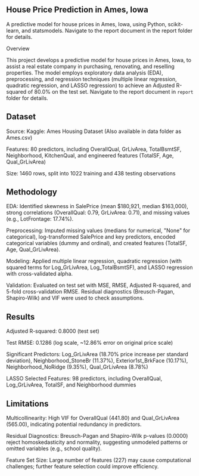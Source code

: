 ## House Price Prediction in Ames, Iowa
A predictive model for house prices in Ames, Iowa, using Python, scikit-learn, and statsmodels. Navigate to the report document in the report folder for details.

Overview

This project develops a predictive model for house prices in Ames, Iowa, to assist a real estate company in purchasing, renovating, and reselling properties. The model employs exploratory data analysis (EDA), preprocessing, and regression techniques (multiple linear regression, quadratic regression, and LASSO regression) to achieve an Adjusted R-squared of 80.0% on the test set. Navigate to the report document in `report` folder for details.

## Dataset

Source: Kaggle: Ames Housing Dataset (Also available in data folder as Ames.csv)

Features: 80 predictors, including OverallQual, GrLivArea, TotalBsmtSF, Neighborhood, KitchenQual, and engineered features (TotalSF, Age, Qual_GrLivArea)

Size: 1460 rows, split into 1022 training and 438 testing observations

## Methodology

EDA: Identified skewness in SalePrice (mean $180,921, median $163,000), strong correlations (OverallQual: 0.79, GrLivArea: 0.71), and missing values (e.g., LotFrontage: 17.74%).

Preprocessing: Imputed missing values (medians for numerical, "None" for categorical), log-transformed SalePrice and key predictors, encoded categorical variables (dummy and ordinal), and created features (TotalSF, Age, Qual_GrLivArea).

Modeling: Applied multiple linear regression, quadratic regression (with squared terms for Log_GrLivArea, Log_TotalBsmtSF), and LASSO regression with cross-validated alpha.

Validation: Evaluated on test set with MSE, RMSE, Adjusted R-squared, and 5-fold cross-validation RMSE. Residual diagnostics (Breusch-Pagan, Shapiro-Wilk) and VIF were used to check assumptions.

## Results

Adjusted R-squared: 0.8000 (test set)

Test RMSE: 0.1286 (log scale, ~12.86% error on original price scale)

Significant Predictors: Log_GrLivArea (18.70% price increase per standard deviation), Neighborhood_StoneBr (11.37%), Exterior1st_BrkFace (10.17%), Neighborhood_NoRidge (9.35%), Qual_GrLivArea (8.78%)

LASSO Selected Features: 98 predictors, including OverallQual, Log_GrLivArea, TotalSF, and Neighborhood dummies

## Limitations

Multicollinearity: High VIF for OverallQual (441.80) and Qual_GrLivArea (565.00), indicating potential redundancy in predictors.

Residual Diagnostics: Breusch-Pagan and Shapiro-Wilk p-values (0.0000) reject homoskedasticity and normality, suggesting unmodeled patterns or omitted variables (e.g., school quality).

Feature Set Size: Large number of features (227) may cause computational challenges; further feature selection could improve efficiency.
